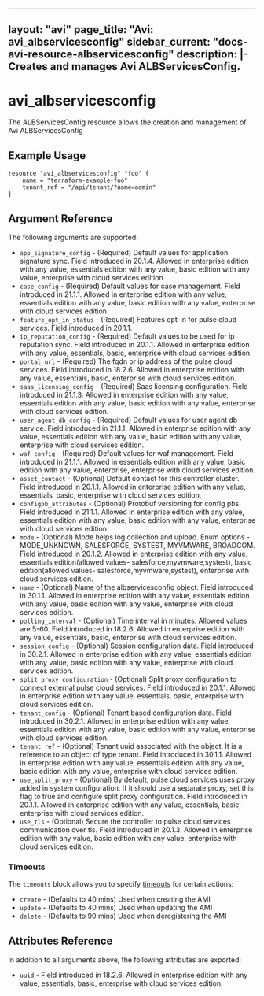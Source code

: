 <!--
    Copyright 2021 VMware, Inc.
    SPDX-License-Identifier: Mozilla Public License 2.0
-->
---
layout: "avi"
page_title: "Avi: avi_albservicesconfig"
sidebar_current: "docs-avi-resource-albservicesconfig"
description: |-
  Creates and manages Avi ALBServicesConfig.
---

# avi_albservicesconfig

The ALBServicesConfig resource allows the creation and management of Avi ALBServicesConfig

## Example Usage

```hcl
resource "avi_albservicesconfig" "foo" {
    name = "terraform-example-foo"
    tenant_ref = "/api/tenant/?name=admin"
}
```

## Argument Reference

The following arguments are supported:

* `app_signature_config` - (Required) Default values for application signature sync. Field introduced in 20.1.4. Allowed in enterprise edition with any value, essentials edition with any value, basic edition with any value, enterprise with cloud services edition.
* `case_config` - (Required) Default values for case management. Field introduced in 21.1.1. Allowed in enterprise edition with any value, essentials edition with any value, basic edition with any value, enterprise with cloud services edition.
* `feature_opt_in_status` - (Required) Features opt-in for pulse cloud services. Field introduced in 20.1.1.
* `ip_reputation_config` - (Required) Default values to be used for ip reputation sync. Field introduced in 20.1.1. Allowed in enterprise edition with any value, essentials, basic, enterprise with cloud services edition.
* `portal_url` - (Required) The fqdn or ip address of the pulse cloud services. Field introduced in 18.2.6. Allowed in enterprise edition with any value, essentials, basic, enterprise with cloud services edition.
* `saas_licensing_config` - (Required) Saas licensing configuration. Field introduced in 21.1.3. Allowed in enterprise edition with any value, essentials edition with any value, basic edition with any value, enterprise with cloud services edition.
* `user_agent_db_config` - (Required) Default values for user agent db service. Field introduced in 21.1.1. Allowed in enterprise edition with any value, essentials edition with any value, basic edition with any value, enterprise with cloud services edition.
* `waf_config` - (Required) Default values for waf management. Field introduced in 21.1.1. Allowed in essentials edition with any value, basic edition with any value, enterprise, enterprise with cloud services edition.
* `asset_contact` - (Optional) Default contact for this controller cluster. Field introduced in 20.1.1. Allowed in enterprise edition with any value, essentials, basic, enterprise with cloud services edition.
* `configpb_attributes` - (Optional) Protobuf versioning for config pbs. Field introduced in 21.1.1. Allowed in enterprise edition with any value, essentials edition with any value, basic edition with any value, enterprise with cloud services edition.
* `mode` - (Optional) Mode helps log collection and upload. Enum options - MODE_UNKNOWN, SALESFORCE, SYSTEST, MYVMWARE, BROADCOM. Field introduced in 20.1.2. Allowed in enterprise edition with any value, essentials edition(allowed values- salesforce,myvmware,systest), basic edition(allowed values- salesforce,myvmware,systest), enterprise with cloud services edition.
* `name` - (Optional) Name of the albservicesconfig object. Field introduced in 30.1.1. Allowed in enterprise edition with any value, essentials edition with any value, basic edition with any value, enterprise with cloud services edition.
* `polling_interval` - (Optional) Time interval in minutes. Allowed values are 5-60. Field introduced in 18.2.6. Allowed in enterprise edition with any value, essentials, basic, enterprise with cloud services edition.
* `session_config` - (Optional) Session configuration data. Field introduced in 30.2.1. Allowed in enterprise edition with any value, essentials edition with any value, basic edition with any value, enterprise with cloud services edition.
* `split_proxy_configuration` - (Optional) Split proxy configuration to connect external pulse cloud services. Field introduced in 20.1.1. Allowed in enterprise edition with any value, essentials, basic, enterprise with cloud services edition.
* `tenant_config` - (Optional) Tenant based configuration data. Field introduced in 30.2.1. Allowed in enterprise edition with any value, essentials edition with any value, basic edition with any value, enterprise with cloud services edition.
* `tenant_ref` - (Optional) Tenant uuid associated with the object. It is a reference to an object of type tenant. Field introduced in 30.1.1. Allowed in enterprise edition with any value, essentials edition with any value, basic edition with any value, enterprise with cloud services edition.
* `use_split_proxy` - (Optional) By default, pulse cloud services uses proxy added in system configuration. If it should use a separate proxy, set this flag to true and configure split proxy configuration. Field introduced in 20.1.1. Allowed in enterprise edition with any value, essentials, basic, enterprise with cloud services edition.
* `use_tls` - (Optional) Secure the controller to pulse cloud services communication over tls. Field introduced in 20.1.3. Allowed in enterprise edition with any value, basic edition with any value, enterprise with cloud services edition.


### Timeouts

The `timeouts` block allows you to specify [timeouts](https://www.terraform.io/docs/configuration/resources.html#timeouts) for certain actions:

* `create` - (Defaults to 40 mins) Used when creating the AMI
* `update` - (Defaults to 40 mins) Used when updating the AMI
* `delete` - (Defaults to 90 mins) Used when deregistering the AMI

## Attributes Reference

In addition to all arguments above, the following attributes are exported:

* `uuid` -  Field introduced in 18.2.6. Allowed in enterprise edition with any value, essentials, basic, enterprise with cloud services edition.

